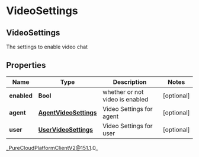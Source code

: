 # VideoSettings

## VideoSettings
The settings to enable video chat

## Properties

|Name | Type | Description | Notes|
|------------ | ------------- | ------------- | -------------|
| **enabled** | **Bool** | whether or not video is enabled | [optional] |
| **agent** | [**AgentVideoSettings**](AgentVideoSettings) | Video Settings for agent | [optional] |
| **user** | [**UserVideoSettings**](UserVideoSettings) | Video Settings for user | [optional] |



_PureCloudPlatformClientV2@151.1.0_
